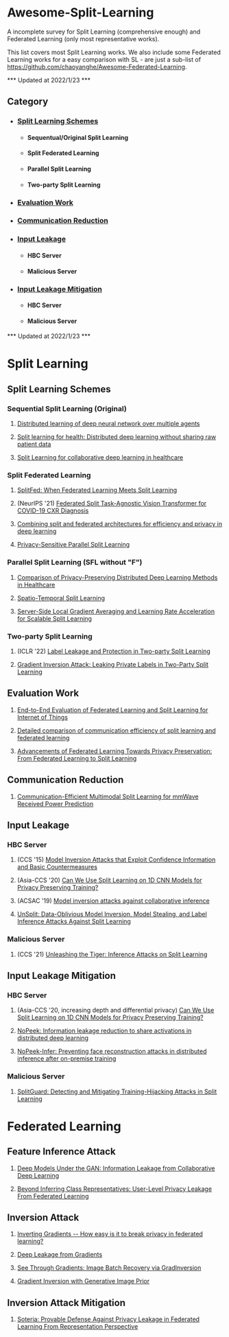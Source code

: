 # Awesome-Split-Learning
A incomplete survey for Split Learning (comprehensive enough) and Federated Learning (only most representative works).

This list covers most Split Learning works. We also include some Federated Learning works for a easy comparison with SL - are just a sub-list of https://github.com/chaoyanghe/Awesome-Federated-Learning.

*** Updated at 2022/1/23 ***

## Category
- ### [Split Learning Schemes](#split-learning-schemes-1)
    - #### Sequentual/Original Split Learning
    - #### Split Federated Learning
    - #### Parallel Split Learning
    - #### Two-party Split Learning

- ### [Evaluation Work](#evaluation-work-1)

- ### [Communication Reduction](#communication-reduction-1)

- ### [Input Leakage](#input-leakage-1)
    - #### HBC Server
    - #### Malicious Server
- ### [Input Leakage Mitigation](#input-leakage-mitigation-1)
    - #### HBC Server
    - #### Malicious Server


*** Updated at 2022/1/23 ***

# Split Learning

<h2 id="#split-learning-schemes">Split Learning Schemes</h2>

### Sequential Split Learning (Original)
1. [Distributed learning of deep neural network over multiple agents](https://www.sciencedirect.com/science/article/abs/pii/S1084804518301590?via%3Dihub)

2. [Split learning for health: Distributed deep learning
without sharing raw patient data](https://arxiv.org/pdf/1812.00564.pdf)

3. [Split Learning for collaborative deep learning in healthcare](https://arxiv.org/pdf/1912.12115.pdf)

### Split Federated Learning
1. [SplitFed: When Federated Learning Meets Split Learning](https://arxiv.org/abs/2004.12088)

2. (NeurIPS '21) [Federated Split Task-Agnostic Vision Transformer for COVID-19 CXR Diagnosis](https://proceedings.neurips.cc/paper/2021/hash/ceb0595112db2513b9325a85761b7310-Abstract.html)

3. [Combining split and federated architectures for efficiency and privacy in deep learning](https://dl.acm.org/doi/abs/10.1145/3386367.3431678?)

4. [Privacy-Sensitive Parallel Split Learning](https://ieeexplore.ieee.org/abstract/document/9016486?)

### Parallel Split Learning (SFL without "F")

1. [Comparison of Privacy-Preserving Distributed Deep Learning Methods in Healthcare](https://arxiv.org/abs/2012.12591)

2. [Spatio-Temporal Split Learning](https://ieeexplore.ieee.org/abstract/document/9525563)

3. [Server-Side Local Gradient Averaging and Learning Rate Acceleration for Scalable Split Learning](https://arxiv.org/abs/2112.05929)

### Two-party Split Learning

1. (ICLR '22) [Label Leakage and Protection in Two-party Split Learning](https://arxiv.org/abs/2102.08504)

2. [Gradient Inversion Attack: Leaking Private Labels in Two-Party Split Learning](https://arxiv.org/abs/2112.01299)

<h2 id="#evaluation-work">Evaluation Work</h2>

1. [End-to-End Evaluation of Federated Learning and Split Learning for Internet of Things](https://arxiv.org/abs/2003.13376)

2. [Detailed comparison of communication efficiency of split learning and federated learning](https://arxiv.org/abs/1909.09145)

3. [Advancements of Federated Learning Towards Privacy Preservation: From Federated Learning to Split Learning](https://link.springer.com/chapter/10.1007/978-3-030-70604-3_4)

<h2 id="#communication-reduction">Communication Reduction</h2>

1. [Communication-Efficient Multimodal Split Learning for mmWave Received Power Prediction](https://ieeexplore.ieee.org/abstract/document/9026781?)

<h2 id="#input-leakge">Input Leakage</h2>

### HBC Server
1. (CCS '15) [Model Inversion Attacks that Exploit Confidence Information and Basic Countermeasures](https://dl.acm.org/doi/abs/10.1145/2810103.2813677)

2. (Asia-CCS '20) [Can We Use Split Learning on 1D CNN Models for Privacy Preserving Training?](https://dl.acm.org/doi/abs/10.1145/3320269.3384740?)


3. (ACSAC '19) [Model inversion attacks against collaborative inference](https://dl.acm.org/doi/abs/10.1145/3359789.3359824?)

4. [UnSplit: Data-Oblivious Model Inversion, Model Stealing, and Label Inference Attacks Against Split Learning](https://arxiv.org/abs/2108.09033)

### Malicious Server

1. (CCS '21) [Unleashing the Tiger: Inference Attacks on Split Learning](https://dl.acm.org/doi/abs/10.1145/3460120.3485259?)

<h2 id="#input-leakge-mitigation">Input Leakage Mitigation</h2>

### HBC Server

1. (Asia-CCS '20, increasing depth and differential privacy) [Can We Use Split Learning on 1D CNN Models for Privacy Preserving Training?](https://dl.acm.org/doi/abs/10.1145/3320269.3384740?)

2. [NoPeek: Information leakage reduction to share activations in distributed deep learning](https://ieeexplore.ieee.org/abstract/document/9346367?)

3. [NoPeek-Infer: Preventing face reconstruction attacks in distributed inference after on-premise training](https://ieeexplore.ieee.org/abstract/document/9667085)

### Malicious Server

1. [SplitGuard: Detecting and Mitigating Training-Hijacking Attacks in Split Learning](https://arxiv.org/abs/2108.09052)


# Federated Learning

## Feature Inference Attack

1. [Deep Models Under the GAN: Information Leakage from Collaborative Deep Learning](https://arxiv.org/abs/1702.07464)

2. [Beyond Inferring Class Representatives: User-Level Privacy Leakage From Federated Learning](https://arxiv.org/abs/1812.00535)

## Inversion Attack

1. [Inverting Gradients -- How easy is it to break privacy in federated learning?](https://arxiv.org/abs/2003.14053)

2. [Deep Leakage from Gradients](https://link.springer.com/chapter/10.1007/978-3-030-63076-8_2)

3. [See Through Gradients: Image Batch Recovery via GradInversion](https://openaccess.thecvf.com/content/CVPR2021/html/Yin_See_Through_Gradients_Image_Batch_Recovery_via_GradInversion_CVPR_2021_paper.html)

4. [Gradient Inversion with Generative Image Prior](https://proceedings.neurips.cc/paper/2021/hash/fa84632d742f2729dc32ce8cb5d49733-Abstract.html)

## Inversion Attack Mitigation

1. [Soteria: Provable Defense Against Privacy Leakage in Federated Learning From Representation Perspective](https://openaccess.thecvf.com/content/CVPR2021/html/Sun_Soteria_Provable_Defense_Against_Privacy_Leakage_in_Federated_Learning_From_CVPR_2021_paper.html)